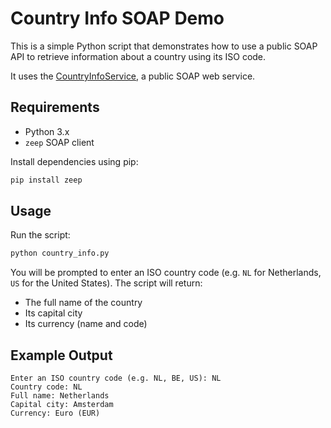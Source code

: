 # Country Info SOAP Demo

This is a simple Python script that demonstrates how to use a public SOAP API to retrieve information about a country using its ISO code.

It uses the [CountryInfoService](http://webservices.oorsprong.org/websamples.countryinfo/CountryInfoService.wso?WSDL), a public SOAP web service.

## Requirements

- Python 3.x
- `zeep` SOAP client

Install dependencies using pip:

```bash
pip install zeep
```

## Usage

Run the script:

```bash
python country_info.py
```

You will be prompted to enter an ISO country code (e.g. `NL` for Netherlands, `US` for the United States). The script will return:

- The full name of the country
- Its capital city
- Its currency (name and code)

## Example Output

```
Enter an ISO country code (e.g. NL, BE, US): NL
Country code: NL
Full name: Netherlands
Capital city: Amsterdam
Currency: Euro (EUR)
```
